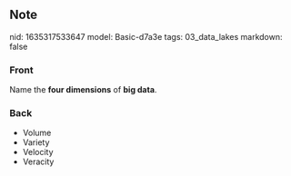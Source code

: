 ## Note
nid: 1635317533647
model: Basic-d7a3e
tags: 03_data_lakes
markdown: false

### Front
Name the <b>four dimensions</b> of <b>big data</b>.

### Back
<ul><li>Volume</li><li>Variety</li><li>Velocity</li><li>Veracity</li></ul>
